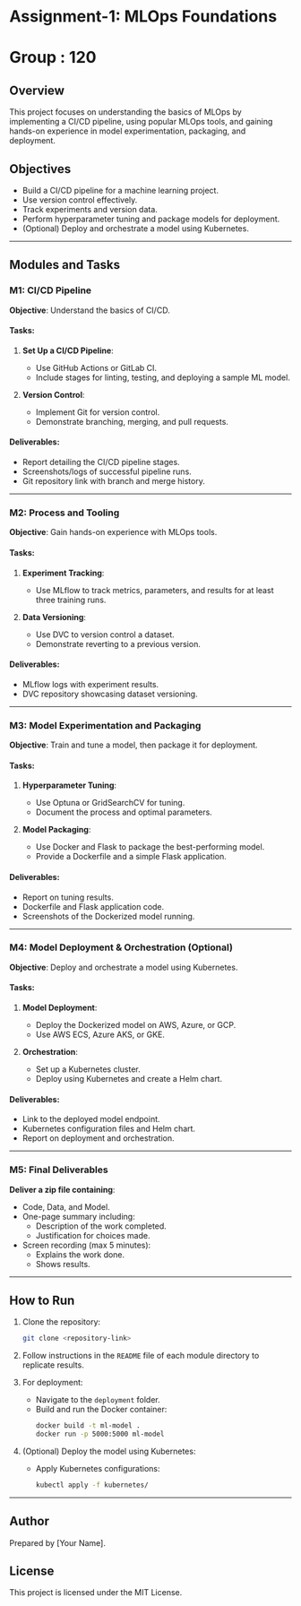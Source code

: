 # Assignment-1: MLOps Foundations 
# Group : 120

## Overview
This project focuses on understanding the basics of MLOps by implementing a CI/CD pipeline, using popular MLOps tools, and gaining hands-on experience in model experimentation, packaging, and deployment.



## Objectives
- Build a CI/CD pipeline for a machine learning project.
- Use version control effectively.
- Track experiments and version data.
- Perform hyperparameter tuning and package models for deployment.
- (Optional) Deploy and orchestrate a model using Kubernetes.

---

## Modules and Tasks

### **M1: CI/CD Pipeline**
**Objective**: Understand the basics of CI/CD.

#### Tasks:
1. **Set Up a CI/CD Pipeline**:
   - Use GitHub Actions or GitLab CI.
   - Include stages for linting, testing, and deploying a sample ML model.

2. **Version Control**:
   - Implement Git for version control.
   - Demonstrate branching, merging, and pull requests.

#### Deliverables:
- Report detailing the CI/CD pipeline stages.
- Screenshots/logs of successful pipeline runs.
- Git repository link with branch and merge history.

---

### **M2: Process and Tooling**
**Objective**: Gain hands-on experience with MLOps tools.

#### Tasks:
1. **Experiment Tracking**:
   - Use MLflow to track metrics, parameters, and results for at least three training runs.

2. **Data Versioning**:
   - Use DVC to version control a dataset.
   - Demonstrate reverting to a previous version.

#### Deliverables:
- MLflow logs with experiment results.
- DVC repository showcasing dataset versioning.

---

### **M3: Model Experimentation and Packaging**
**Objective**: Train and tune a model, then package it for deployment.

#### Tasks:
1. **Hyperparameter Tuning**:
   - Use Optuna or GridSearchCV for tuning.
   - Document the process and optimal parameters.

2. **Model Packaging**:
   - Use Docker and Flask to package the best-performing model.
   - Provide a Dockerfile and a simple Flask application.

#### Deliverables:
- Report on tuning results.
- Dockerfile and Flask application code.
- Screenshots of the Dockerized model running.

---

### **M4: Model Deployment & Orchestration (Optional)**
**Objective**: Deploy and orchestrate a model using Kubernetes.

#### Tasks:
1. **Model Deployment**:
   - Deploy the Dockerized model on AWS, Azure, or GCP.
   - Use AWS ECS, Azure AKS, or GKE.

2. **Orchestration**:
   - Set up a Kubernetes cluster.
   - Deploy using Kubernetes and create a Helm chart.

#### Deliverables:
- Link to the deployed model endpoint.
- Kubernetes configuration files and Helm chart.
- Report on deployment and orchestration.

---

### **M5: Final Deliverables**
**Deliver a zip file containing**:
- Code, Data, and Model.
- One-page summary including:
  - Description of the work completed.
  - Justification for choices made.
- Screen recording (max 5 minutes):
  - Explains the work done.
  - Shows results.

---

## How to Run
1. Clone the repository:
   ```bash
   git clone <repository-link>
   ```

2. Follow instructions in the `README` file of each module directory to replicate results.

3. For deployment:
   - Navigate to the `deployment` folder.
   - Build and run the Docker container:
     ```bash
     docker build -t ml-model .
     docker run -p 5000:5000 ml-model
     ```

4. (Optional) Deploy the model using Kubernetes:
   - Apply Kubernetes configurations:
     ```bash
     kubectl apply -f kubernetes/
     ```

---

## Author
Prepared by [Your Name].

## License
This project is licensed under the MIT License.


